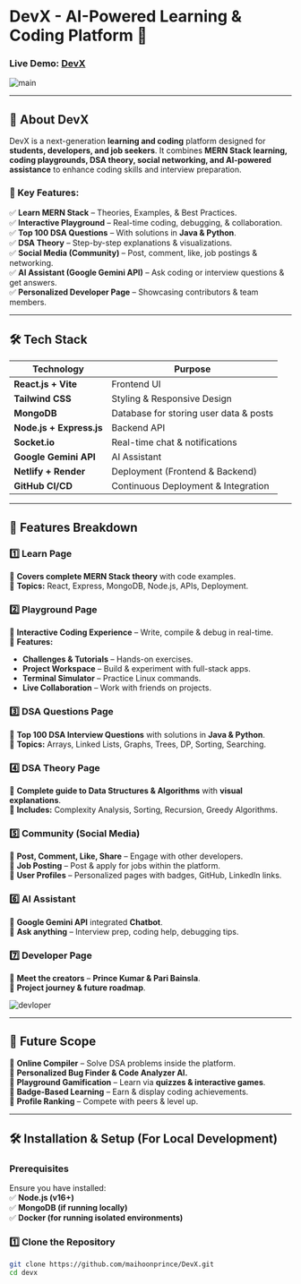 # **DevX - AI-Powered Learning & Coding Platform 🚀**  
### **Live Demo:** [DevX](https://yourdevx.netlify.app)  
![main](https://github.com/user-attachments/assets/547d467d-2120-48d3-b940-b845b32370e6)

---

## **📌 About DevX**  
DevX is a next-generation **learning and coding** platform designed for **students, developers, and job seekers**. It combines **MERN Stack learning, coding playgrounds, DSA theory, social networking, and AI-powered assistance** to enhance coding skills and interview preparation.  

### **🎯 Key Features:**  
✅ **Learn MERN Stack** – Theories, Examples, & Best Practices.  
✅ **Interactive Playground** – Real-time coding, debugging, & collaboration.  
✅ **Top 100 DSA Questions** – With solutions in **Java & Python**.  
✅ **DSA Theory** – Step-by-step explanations & visualizations.  
✅ **Social Media (Community)** – Post, comment, like, job postings & networking.  
✅ **AI Assistant (Google Gemini API)** – Ask coding or interview questions & get answers.  
✅ **Personalized Developer Page** – Showcasing contributors & team members.  

---

## **🛠️ Tech Stack**
| **Technology**   | **Purpose**  |
|------------------|-------------|
| **React.js + Vite** | Frontend UI |
| **Tailwind CSS**  | Styling & Responsive Design |
| **MongoDB** | Database for storing user data & posts |
| **Node.js + Express.js** | Backend API |
| **Socket.io** | Real-time chat & notifications |
| **Google Gemini API** | AI Assistant |
| **Netlify + Render** | Deployment (Frontend & Backend) |
| **GitHub CI/CD** | Continuous Deployment & Integration |

---

## **🚀 Features Breakdown**
### **1️⃣ Learn Page**
📌 **Covers complete MERN Stack theory** with code examples.  
📌 **Topics:** React, Express, MongoDB, Node.js, APIs, Deployment.  

### **2️⃣ Playground Page**
📌 **Interactive Coding Experience** – Write, compile & debug in real-time.  
📌 **Features:**
- **Challenges & Tutorials** – Hands-on exercises.  
- **Project Workspace** – Build & experiment with full-stack apps.  
- **Terminal Simulator** – Practice Linux commands.  
- **Live Collaboration** – Work with friends on projects.  

### **3️⃣ DSA Questions Page**
📌 **Top 100 DSA Interview Questions** with solutions in **Java & Python**.  
📌 **Topics:** Arrays, Linked Lists, Graphs, Trees, DP, Sorting, Searching.  

### **4️⃣ DSA Theory Page**
📌 **Complete guide to Data Structures & Algorithms** with **visual explanations**.  
📌 **Includes:** Complexity Analysis, Sorting, Recursion, Greedy Algorithms.  

### **5️⃣ Community (Social Media)**
📌 **Post, Comment, Like, Share** – Engage with other developers.  
📌 **Job Posting** – Post & apply for jobs within the platform.  
📌 **User Profiles** – Personalized pages with badges, GitHub, LinkedIn links.  

### **6️⃣ AI Assistant**
📌 **Google Gemini API** integrated **Chatbot**.  
📌 **Ask anything** – Interview prep, coding help, debugging tips.  

### **7️⃣ Developer Page**
📌 **Meet the creators** – **Prince Kumar & Pari Bainsla**.  
📌 **Project journey & future roadmap**.

![devloper](https://github.com/user-attachments/assets/346064c9-e8c0-43b8-85e9-db74f6ff58c1)


---

## **📅 Future Scope**
🔹 **Online Compiler** – Solve DSA problems inside the platform.  
🔹 **Personalized Bug Finder & Code Analyzer AI.**  
🔹 **Playground Gamification** – Learn via **quizzes & interactive games**.  
🔹 **Badge-Based Learning** – Earn & display coding achievements.  
🔹 **Profile Ranking** – Compete with peers & level up.  

---

## **🛠️ Installation & Setup (For Local Development)**  
### **Prerequisites**  
Ensure you have installed:  
✅ **Node.js (v16+)**  
✅ **MongoDB (if running locally)**  
✅ **Docker (for running isolated environments)**  

### **1️⃣ Clone the Repository**  
```bash
git clone https://github.com/maihoonprince/DevX.git
cd devx
